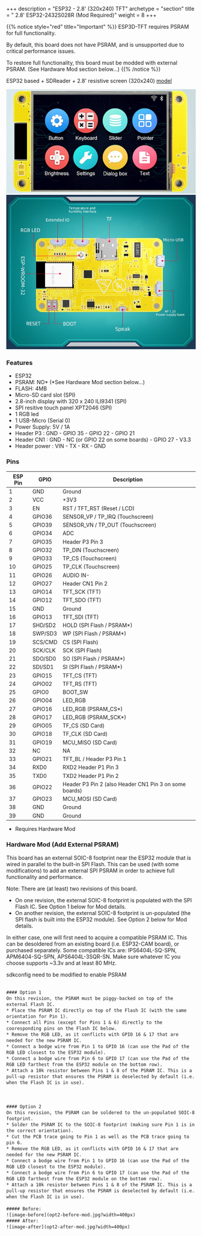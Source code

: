 +++
description = "ESP32 - 2.8' (320x240) TFT"
archetype = "section"
title = " 2.8' ESP32-2432S028R (Mod Required)"
weight = 8
+++

{{% notice style="red" title="Important"  %}}
ESP3D-TFT requires PSRAM for full functionality.

By default, this board does not have PSRAM, and is unsupported due to critical performance issues.

To restore full functionality, this board must be modded with external PSRAM. (See Hardware Mod section below...)
{{% /notice %}}

ESP32 based + SDReader + 2.8' resistive screen (320x240) [model](https://www.aliexpress.com/item/3256804315935867.html)

![image](front.jpg?width=400px)
![image](back.jpg?width=400px)


### Features
* ESP32
* PSRAM: NO* (*See Hardware Mod section below...)
* FLASH: 4MB
* Micro-SD card slot (SPI)
* 2.8-inch display with 320 x 240 ILI9341 (SPI)   
* SPI resitive touch panel XPT2046 (SPI)    
* 1 RGB led
* 1 USB-Micro (Serial 0)
* Power Supply: 5V / 1A
* Header P3 : GND - GPIO 35 - GPIO 22 - GPIO 21 
* Header CN1 :  GND - NC (or GPIO 22 on some boards) - GPIO 27 - V3.3
* Header power : VIN - TX - RX - GND

### Pins
|ESP Pin|  GPIO   | Description                              |
| ----- | ------- | ---------------------------------------- |
|   1   |  GND    |  Ground                                  |
|   2   |  VCC    |  +3V3                                    |
|   3   |  EN     |  RST / TFT_RST (Reset / LCD)             |
|   4   |  GPIO36 |  SENSOR_VP / TP_IRQ (Touchscreen)        |
|   5   |  GPIO39 |  SENSOR_VN / TP_OUT (Touchscreen)        |
|   6   |  GPIO34 |  ADC                                     |
|   7   |  GPIO35 |  Header P3 Pin 3                         |
|   8   |  GPIO32 |  TP_DIN (Touchscreen)                    |
|   9   |  GPIO33 |  TP_CS (Touchscreen)                     |
|   10  |  GPIO25 |  TP_CLK (Touchscreen)                    |
|   11  |  GPIO26 |  AUDIO IN-                               |
|   12  |  GPIO27 |  Header CN1 Pin 2                        |
|   13  |  GPIO14 |  TFT_SCK (TFT)                           |
|   14  |  GPIO12 |  TFT_SDO (TFT)                           |
|   15  |  GND    |  Ground                                  |
|   16  |  GPIO13 |  TFT_SDI (TFT)                           |
|   17  | SHD/SD2 |  HOLD (SPI Flash / PSRAM*)               |
|   18  | SWP/SD3 |  WP (SPI Flash / PSRAM*)                 |
|   19  | SCS/CMD |  CS (SPI Flash)                          |
|   20  | SCK/CLK |  SCK (SPI Flash)                         |
|   21  | SDO/SD0 |  SO (SPI Flash / PSRAM*)                 |
|   22  | SDI/SD1 |  SI (SPI Flash / PSRAM*)                 |
|   23  |  GPIO15 |  TFT_CS (TFT)                            |
|   24  |  GPIO02 |  TFT_RS (TFT)                            |
|   25  |  GPIO0  |  BOOT_SW                                 |
|   26  |  GPIO04 |  LED_RGB                                 |
|   27  |  GPIO16 |  LED_RGB (PSRAM_CS*)                     |
|   28  |  GPIO17 |  LED_RGB (PSRAM_SCK*)                    |
|   29  |  GPIO05 |  TF_CS (SD Card)                         |
|   30  |  GPIO18 |  TF_CLK (SD Card)                        |
|   31  |  GPIO19 |  MCU_MISO (SD Card)                      |
|   32  |  NC     |  NA                                      |
|   33  |  GPIO21 |  TFT_BL / Header P3 Pin 1                |
|   34  |  RXD0   |  RXD2 Header P1 Pin 3                    |
|   35  |  TXD0   |  TXD2 Header P1 Pin 2                    |
|   36  |  GPIO22 |  Header P3 Pin 2 (also Header CN1 Pin 3 on some boards) |
|   37  |  GPIO23 |  MCU_MOSI (SD Card)                      |
|   38  |  GND    |  Ground                                  |
|   39  |  GND    |  Ground                                  |

* Requires Hardware Mod

### Hardware Mod (Add External PSRAM)
This board has an external SOIC-8 footprint near the ESP32 module that is wired in parallel to the built-in SPI Flash.  This can be used (with some modifications) to add an external SPI PSRAM in order to achieve full functionality and performance.

Note: There are (at least) two revisions of this board.
* On one revision, the external SOIC-8 footprint is populated with the SPI Flash IC.  See Option 1 below for Mod details.
* On another revision, the external SOIC-8 footprint is un-populated (the SPI flash is built into the ESP32 module).  See Option 2 below for Mod details.

In either case, one will first need to acquire a compatible PSRAM IC.  This can be desoldered from an existing board (i.e. ESP32-CAM board), or purchased separately.  Some compatible ICs are: IPS6404L-SQ-SPN, APM6404-SQ-SPN, APS6404L-3SQR-SN.  Make sure whatever IC you choose supports ~3.3v and at least 80 MHz.

sdkconfig need to be modified to enable PSRAM

```

#### Option 1
On this revision, the PSRAM must be piggy-backed on top of the external Flash IC.
* Place the PSRAM IC directly on top of the Flash IC (with the same orientation for Pin 1).
* Connect all Pins (except for Pins 1 & 6) directly to the cooresponding pins on the Flash IC below.
* Remove the RGB LED, as it conflicts with GPIO 16 & 17 that are needed for the new PSRAM IC.
* Connect a bodge wire from Pin 1 to GPIO 16 (can use the Pad of the RGB LED closest to the ESP32 module).
* Connect a bodge wire from Pin 6 to GPIO 17 (can use the Pad of the RGB LED farthest from the ESP32 module on the bottom row).
* Attach a 10k resistor between Pins 1 & 8 of the PSRAM IC. This is a pull-up resistor that ensures the PSRAM is deselected by default (i.e. when the Flash IC is in use).



#### Option 2
On this revision, the PSRAM can be soldered to the un-populated SOIC-8 footprint.
* Solder the PSRAM IC to the SOIC-8 footprint (making sure Pin 1 is in the correct orientation).
* Cut the PCB trace going to Pin 1 as well as the PCB trace going to pin 6.
* Remove the RGB LED, as it conflicts with GPIO 16 & 17 that are needed for the new PSRAM IC.
* Connect a bodge wire from Pin 1 to GPIO 16 (can use the Pad of the RGB LED closest to the ESP32 module).
* Connect a bodge wire from Pin 6 to GPIO 17 (can use the Pad of the RGB LED farthest from the ESP32 module on the bottom row).
* Attach a 10k resistor between Pins 1 & 8 of the PSRAM IC. This is a pull-up resistor that ensures the PSRAM is deselected by default (i.e. when the Flash IC is in use).

##### Before:
![image-before](opt2-before-mod.jpg?width=400px)
##### After:
![image-after](opt2-after-mod.jpg?width=400px)
